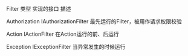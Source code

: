 Filter 类型             实现的接口                 描述

Authorization     IAuthorizationFilter          最先运行的Filter，被用作请求权限校验

Action            IActionFilter                 在Action运行的前、后运行

Exception         IExceptionFilter              当异常发生的时候运行
